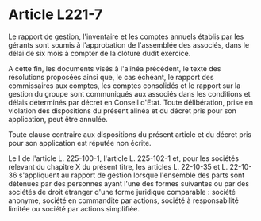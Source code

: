 # Article L221-7

Le rapport de gestion, l'inventaire et les comptes annuels établis par les gérants sont soumis à l'approbation de l'assemblée des associés, dans le délai de six mois à compter de la clôture dudit exercice.

A cette fin, les documents visés à l'alinéa précédent, le texte des résolutions proposées ainsi que, le cas échéant, le rapport des commissaires aux comptes, les comptes consolidés et le rapport sur la gestion du groupe sont communiqués aux associés dans les conditions et délais déterminés par décret en Conseil d'Etat. Toute délibération, prise en violation des dispositions du présent alinéa et du décret pris pour son application, peut être annulée.

Toute clause contraire aux dispositions du présent article et du décret pris pour son application est réputée non écrite.

Le I de l'article L. 225-100-1, l'article L. 225-102-1 et, pour les sociétés relevant du chapitre X du présent titre, les articles L. 22-10-35 et L. 22-10-36 s'appliquent au rapport de gestion lorsque l'ensemble des parts sont détenues par des personnes ayant l'une des formes suivantes ou par des sociétés de droit étranger d'une forme juridique comparable : société anonyme, société en commandite par actions, société à responsabilité limitée ou société par actions simplifiée.
